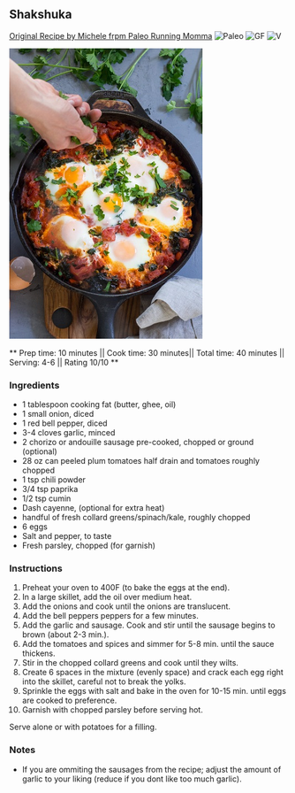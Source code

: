## Shakshuka

[Original Recipe by Michele frpm Paleo Running Momma](https://www.paleorunningmomma.com/shakshuka-kale-sausage-paleo-whole30/)
![Paleo](https://img.shields.io/badge/-Paleo-blueviolet.svg)
![GF](https://img.shields.io/badge/-Gluten--free-yellow.svg)
![V](https://img.shields.io/badge/-Vegetarian-orange.svg)

![Picture](../img/shakshuka.jpg)

** Prep time: 10 minutes || Cook time: 30 minutes|| Total time: 40 minutes || Serving: 4-6 || Rating 10/10 **

### Ingredients

- 1 tablespoon cooking fat (butter, ghee, oil)
- 1 small onion, diced
- 1 red bell pepper, diced
- 3-4 cloves garlic, minced
- 2 chorizo or andouille sausage pre-cooked, chopped or ground (optional)
- 28 oz can peeled plum tomatoes half drain and tomatoes roughly chopped
- 1 tsp chili powder
- 3/4 tsp paprika
- 1/2 tsp cumin
- Dash cayenne, (optional for extra heat)
- handful of fresh collard greens/spinach/kale, roughly chopped
- 6 eggs
- Salt and pepper, to taste
- Fresh parsley, chopped (for garnish)

### Instructions

1. Preheat your oven to 400F  (to bake the eggs at the end). 
2. In a large skillet, add the oil over medium heat.
3. Add the onions and cook until the onions are translucent. 
4. Add the bell peppers peppers for a few minutes. 
5. Add the garlic and sausage. Cook and stir until the sausage begins to brown (about 2-3 min.).
6. Add the tomatoes and spices and simmer for 5-8 min. until the sauce thickens.
7. Stir in the chopped collard greens and cook until they wilts.
8. Create 6 spaces in the mixture (evenly space) and crack each egg right into the skillet, careful not to break the yolks. 
9. Sprinkle the eggs with salt and bake in the oven for 10-15 min. until eggs are cooked to preference. 
10. Garnish with chopped parsley before serving hot. 

Serve alone or with potatoes for a filling.

### Notes
- If you are ommiting the sausages from the recipe; adjust the amount of garlic to your liking (reduce if you dont like too much garlic).